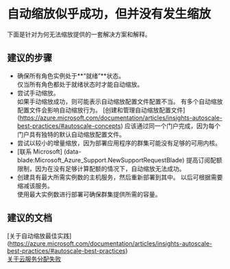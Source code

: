<properties 
    pageTitle="Autoscale seems to be successful but scaling is not happening"
    description="自动缩放似乎成功，但并没有发生缩放"
    service="microsoft.classiccompute"
    resource="domainnames"
    authors="jluk"
    displayOrder="6"
    selfHelpType="resource"
    supportTopicIds=""
    resourceTags=""  
    productPesIds=""
    cloudEnvironments="public"
/>


# 自动缩放似乎成功，但并没有发生缩放
下面是针对为何无法缩放提供的一套解决方案和解释。 <br>

## **建议的步骤**
* 确保所有角色实例处于**“就绪”**状态。 <br>
仅当所有角色都处于就绪状态时才能自动缩放。 <br>
* 尝试手动缩放。<br>
如果手动缩放成功，则可能表示自动缩放配置文件配置不当。 有多个自动缩放配置文件会影响自动缩放行为。 [创建和管理自动缩放配置文件] (https://azure.microsoft.com/documentation/articles/insights-autoscale-best-practices/#autoscale-concepts) 应该通过同一个门户完成，因为每个门户具有独特的默认自动缩放配置文件。 <br>
* 尝试以较小的增量缩放，因为部署应用程序的群集可能没有足够的可用内核。 <br>
* [联系 Microsoft] (data-blade:Microsoft_Azure_Support.NewSupportRequestBlade) 提高订阅配额限制，因为在没有足够计算配额的情况下，自动缩放无法成功。 <br>
* 创建具有最大所需实例数的主机服务，然后重新部署到其中。 以后可根据需要缩减该服务。 <br>
使用最大实例数进行部署可确保群集提供所需的容量。 <br>

## **建议的文档**
[关于自动缩放最佳实践] (https://azure.microsoft.com/documentation/articles/insights-autoscale-best-practices/#autoscale-best-practices) <br>
[关于云服务分配失败](https://azure.microsoft.com/documentation/articles/cloud-services-allocation-failures/) <br>



<!--HONumber=Oct16_HO2-->


